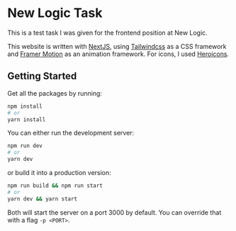 # New Logic Task

This is a test task I was given for the frontend position at New Logic.

This website is written with [NextJS](https://nextjs.org), using [Tailwindcss](https://tailwindcss.com) as a CSS framework and [Framer Motion](https://www.framer.com/motion/) as an animation framework. For icons, I used [Heroicons](https://heroicons.com/).

## Getting Started

Get all the packages by running:

```bash
npm install
# or
yarn install
```

You can either run the development server:

```bash
npm run dev
# or
yarn dev
```

or build it into a production version:

```bash
npm run build && npm run start
# or
yarn dev && yarn start
```

Both will start the server on a port 3000 by default. You can override that with a flag `-p <PORT>`.
